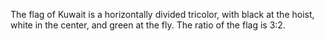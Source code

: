 The flag of Kuwait is a horizontally divided tricolor, with black at the hoist, white in the center, and green at the fly. The ratio of the flag is 3:2.